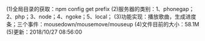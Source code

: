 (1)全局目录的获取：npm config get prefix
(2)服务器的类别：1、phonegap；2、php；3、node；4、ngoke；5、local；
(3)功能实现：播放歌曲，生成进度条；三个事件：mousedown/mousemove/mouseup
(4)文件目前的大小：58.1M
(5)更新：2018/10/27 08:56:00
	
	
	
	
	